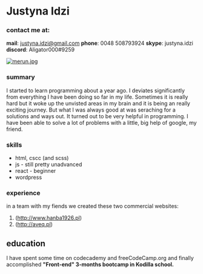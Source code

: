 # Justyna Idzi

### contact me at:
**mail**: justyna.idzi@gmail.com
**phone**: 0048 508793924
**skype**: justyna.idzi
**discord**: Aligator000#9259

[![merun.jpg](https://i.postimg.cc/hjbdJ6h7/merun.jpg)](https://postimg.cc/vgTBkPrQ)

### summary
I started to learn programming about a year ago. I deviates significantly from everything
I have been doing so far in my life. Sometimes it is really hard but it woke up the unvisted
areas in my brain and it is being an really exciting journey.
But what I was always good at was seraching for a solutions and ways out. It turned out to be very helpful
in programming. I have been able to solve a lot of problems with a little, big help of google, my friend.

### skills
* html, cscc (and scss)
* js - still pretty unadvanced
* react - beginner
* wordpress

### experience
in a team with my fiends we created these two commercial websites:
1. (http://www.hanba1926.pl)
2. (http://aveq.pl)

## education
I have spent some time on codecademy and freeCodeCamp.org and
finally accomplished **"Front-end" 3-months bootcamp in Kodilla school.**
